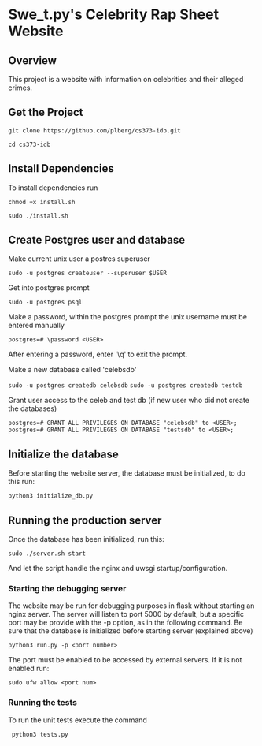 
# Swe_t.py's Celebrity Rap Sheet Website

## Overview
This project is a website with information on celebrities and their alleged crimes.

## Get the Project

```git clone https://github.com/plberg/cs373-idb.git```

```cd cs373-idb```

## Install Dependencies
To install dependencies run 

```chmod +x install.sh```

```sudo ./install.sh```

## Create Postgres user and database

Make current unix user a postres superuser

```sudo -u postgres createuser --superuser $USER```

Get into postgres prompt

```sudo -u postgres psql```

Make a password, within the postgres prompt the unix username must be entered manually

```postgres=# \password <USER>```

After entering a password, enter '\q' to exit the prompt.

Make a new database called 'celebsdb'

```sudo -u postgres createdb celebsdb```
```sudo -u postgres createdb testdb```

Grant user access to the celeb and test db (if new user who did not create the databases)

```postgres=# GRANT ALL PRIVILEGES ON DATABASE "celebsdb" to <USER>;```
```postgres=# GRANT ALL PRIVILEGES ON DATABASE "testsdb" to <USER>;```


## Initialize the database

Before starting the website server, the database must be initialized, to do this run:

```python3 initialize_db.py```


## Running the production server

Once the database has been initialized, run this:

```sudo ./server.sh start```

And let the script handle the nginx and uwsgi startup/configuration.



### Starting the debugging server
The website may be run for debugging purposes in flask without starting an nginx server. The server will listen to port 5000 by default, but a specific port may be provide with the -p option, as in the following command. Be sure that the database is initialized before starting server (explained above)

```python3 run.py -p <port number>```

The port must be enabled to be accessed by external servers. If it is not enabled run:

```sudo ufw allow <port num>```


### Running the tests
To run the unit tests execute the command

``` python3 tests.py```

